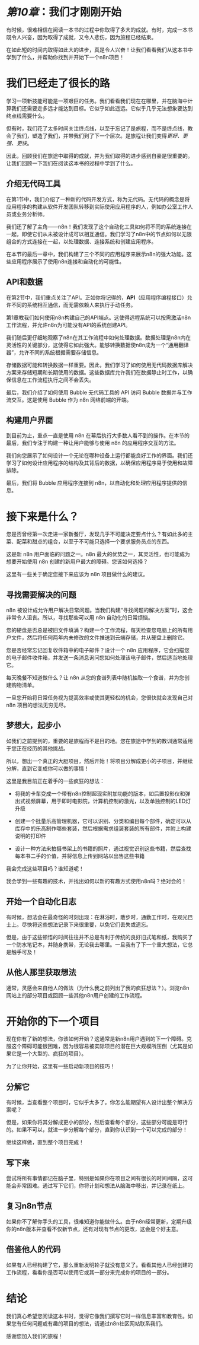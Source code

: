 # *第10章*：我们才刚刚开始

有时候，很难相信在阅读一本书的过程中你取得了多大的成就。有时，完成一本书既令人兴奋，因为取得了成就，又令人悲伤，因为旅程已经结束。

在如此短的时间内取得如此大的进步，真是令人兴奋！让我们看看我们从这本书中学到了什么，并帮助你找到并开始下一个n8n项目！

# 我们已经走了很长的路

学习一项新技能可能是一项艰巨的任务。我们看看我们现在在哪里，并在脑海中计算我们还需要走多远才能达到目标。它似乎如此遥远。它似乎几乎无法想象要达到终点线需要什么。

但有时，我们花了太多时间关注终点线，以至于忘记了是旅程，而不是终点线，教会了我们，塑造了我们，并带我们到了下一个层次。是旅程让我们变得*更好、更强、更快*。

因此，回顾我们在旅途中取得的成就，并为我们取得的进步感到自豪是很重要的。让我们回顾一下我们在阅读这本书的过程中学到了什么。

## 介绍无代码工具

在第1节中，我们介绍了一种新的代码开发方式，称为无代码。无代码的概念是将应用程序的构建从软件开发团队转移到实际使用应用程序的人，例如办公室工作人员或业务分析师。

我们还了解了主角——n8n！我们发现了这个自动化工具如何将不同的系统连接在一起，即使它们从未被设计成可以相互通信。我们学习了n8n中的节点如何以无限组合的方式连接在一起，以处理数据、连接系统和创建应用程序。

在本节的最后一章中，我们构建了三个不同的应用程序来展示n8n的强大功能。这些应用程序展示了使用n8n连接和自动化的可能性。

## API和数据

在第2节中，我们重点关注了API。正如你将记得的，**API**（应用程序编程接口）允许不同的系统相互通信，而无需依赖人来执行手动任务。

第1章教我们如何使用n8n构建自己的API端点。这使得远程系统可以按需激活n8n工作流程，并允许n8n为可能没有API的系统创建API。

我们随后更仔细地观察了n8n在其工作流程中如何处理数据。数据处理是n8n内在灵活性的关键部分，这使得它如此强大。能够转换数据使n8n成为一个“通用翻译器”，允许不同的系统根据需要存储信息。

存储数据可能和转换数据一样重要。因此，我们学习了如何使用无代码数据库解决方案来存储短期和长期使用的数据。这些数据库允许我们在数据静止时工作，以确保信息在工作流程执行之间不会丢失。

最后，我们介绍了如何使用 Bubble 无代码工具的 API 访问 Bubble 数据并与工作流交互。这是使用 Bubble 作为 n8n 网络前端的开端。

## 构建用户界面

到目前为止，重点一直是使用 n8n 在幕后执行大多数人看不到的操作。在本节的最后，我们专注于构建一种让用户能够与使用 n8n 的应用程序交互的方法。

我们向您展示了如何设计一个无论在哪种设备上运行都能良好工作的界面。我们还学习了如何设计应用程序的结构及其背后的数据，以确保应用程序易于使用和故障排除。

最后，我们将 Bubble 应用程序连接到 n8n，以自动化和处理应用程序提供的信息。

# 接下来是什么？

您是否曾经第一次走进一家新餐厅，发现几乎不可能决定要点什么？有如此多的主菜、配菜和甜点的组合，以至于不可能只选择一个要求服务员点的东西。

这是新 n8n 用户面临的问题之一。n8n 最大的优势之一，其灵活性，也可能成为想要开始使用 n8n 创建的新用户最大的障碍。您该如何选择？

这里有一些关于确定您接下来应该为 n8n 项目做什么的建议。

## 寻找需要解决的问题

n8n 被设计成允许用户解决日常问题。当我们构建“寻找问题的解决方案”时，这会非常令人沮丧。所以，寻找那些可以用 n8n 自动化的日常烦恼。

您的硬盘是否总是被旧文件填满？构建一个工作流程，每天检查您电脑上的所有用户文件，然后将任何两年内未修改的文件推送到云端存储，并从硬盘上删除它。

您是否经常忘记回复收件箱中的电子邮件？设计一个 n8n 应用程序，它会扫描您的电子邮件收件箱，并发送一条消息询问您如何处理该电子邮件，然后适当地处理它。

每天晚餐不知道做什么？让 n8n 从您的食谱列表中随机抽取一个食谱，并为您创建购物清单。

一旦您开始将日常任务视为提高效率或使其更轻松的机会，您很快就会发现自己对 n8n 项目的想法无穷无尽。

## 梦想大，起步小

如我们之前提到的，重要的是旅程而不是目的地。您在旅途中学到的教训通常适用于您正在经历的其他挑战。

所以，想出一个真正的大胆项目，然后开始！将项目分解成更小的子项目，并继续分解，直到它变成你可以做的事情！

这里是我目前正在着手的一些疯狂的想法：

+   将我的卡车变成一个带有n8n控制超现实附加功能的版本，如后置投影仪和弹出式视频屏幕，用于即时电影院，计算机控制的激光，以及单独控制的LED灯升级

+   创建一个批量乐高管理机器，它可以识别、分类和编目每个部件，确定可以从库存中的乐高制作哪些套装，然后根据需求组装套装的所有部件，并附上构建说明的打印件

+   设计一种方法来拍摄书架上的书籍的照片，通过视觉识别这些书籍，然后查找每本书二手的价值，并将信息上传到网站以出售这些书籍

我会完成这些项目吗？谁知道呢！

我会学到一些有趣的技术，并找出如何以新的有趣方式使用n8n吗？绝对会的！

## 开始一个自动化日志

有时候，想法会在最奇怪的时刻出现：在淋浴时，散步时，通勤工作时，在观光巴士上。尽快将这些想法记录下来很重要，以免它们丢失或遗忘。

但是，由于这些顿悟的时间往往并不总是有利于传统的良好旧式笔和纸，我购买了一个防水笔记本，并随身携带，无论我去哪里。一旦我有了下一个重大想法，它总是触手可及！

## 从他人那里获取想法

通常，灵感会来自他人的做法（为什么我之前列出了我的疯狂想法？）。浏览n8n网站上的部分项目或回顾一些其他n8n用户创建的工作流程。

# 开始你的下一个项目

现在你有了新的想法，你该如何开始？这通常是新n8n用户遇到的下一个障碍。克服这个障碍可能很困难，因为很容易被实际项目的潜在巨大规模所压倒（尤其是如果它是一个大型的、疯狂的项目）。

为了让你开始，这里有一些启动新项目的技巧！

## 分解它

有时候，当查看整个项目时，它似乎太多了。你怎么能期望有人设计出整个解决方案呢？

但是，如果你将其分解成更小的部分，然后查看每个部分，这些部分可能是可行的。如果不可以，就进一步分解每个部分，直到你认识到一个可以完成的部分！

继续这样做，直到整个项目完成！

## 写下来

尝试将所有事情都记在脑子里，特别是如果你在项目之间有很长的时间间隔，这可能会非常困难。通过写下它们，你将计划和想法从脑海中移出，并记录在纸上。

## 复习n8n节点

如果你不了解你手头的工具，很难知道你能做什么。由于n8n经常更新，定期升级你的n8n版本并查看不仅新节点，还有对现有节点的更改，这会是个好主意。

## 借鉴他人的代码

如果有人已经构建了它，那么重新发明轮子就没有意义了。看看其他人已经创建的工作流程，看看你是否可以使用它或其一部分来完成你的项目的一部分。

# 结论

我们真心希望您阅读这本书时，觉得它像我们撰写它时一样信息丰富和教育性。如果您有任何问题或有趣的项目的想法，请通过n8n社区网站联系我们。

感谢您加入我们的旅程！
